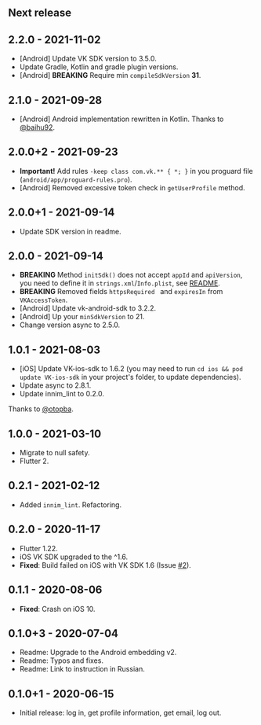 ## Next release

## 2.2.0 - 2021-11-02

* [Android] Update VK SDK version to 3.5.0.
* Update Gradle, Kotlin and gradle plugin versions.
* [Android] **BREAKING** Require min `compileSdkVersion` **31**.

## 2.1.0 - 2021-09-28

* [Android] Android implementation rewritten in Kotlin. Thanks to [@baihu92](https://github.com/baihu92).

## 2.0.0+2 - 2021-09-23

* **Important!** Add rules `-keep class com.vk.** { *; }` in you proguard file (`android/app/proguard-rules.pro`).
* [Android] Removed excessive token check in `getUserProfile` method.

## 2.0.0+1 - 2021-09-14

* Update SDK version in readme.

## 2.0.0 - 2021-09-14

* **BREAKING** Method `initSdk()` does not accept `appId` and `apiVersion`, you need to define it in `strings.xml`/`Info.plist`, see [README](./README.md).
* **BREAKING** Removed fields `httpsRequired ` and `expiresIn` from `VKAccessToken`.
* [Android] Update vk-android-sdk to 3.2.2.
* [Android] Up your `minSdkVersion` to 21.
* Change version async to 2.5.0.

## 1.0.1 - 2021-08-03

* [iOS] Update VK-ios-sdk to 1.6.2 
(you may need to run `cd ios && pod update VK-ios-sdk` in your project's folder, to update dependencies).
* Update async to 2.8.1.
* Update innim_lint to 0.2.0.

Thanks to [@otopba](https://github.com/otopba).

## 1.0.0 - 2021-03-10

* Migrate to null safety.
* Flutter 2.

## 0.2.1 - 2021-02-12

* Added `innim_lint`. Refactoring.

## 0.2.0 - 2020-11-17

* Flutter 1.22.
* iOS VK SDK upgraded to the ^1.6.
* **Fixed**: Build failed on iOS with VK SDK 1.6 (Issue [#2](https://github.com/Innim/flutter_login_vk/issues/2)).

## 0.1.1 - 2020-08-06

* **Fixed**: Crash on iOS 10.

## 0.1.0+3 - 2020-07-04

* Readme: Upgrade to the Android embedding v2.
* Readme: Typos and fixes.
* Readme: Link to instruction in Russian.

## 0.1.0+1 - 2020-06-15

* Initial release: log in, get profile information, get email, log out.
